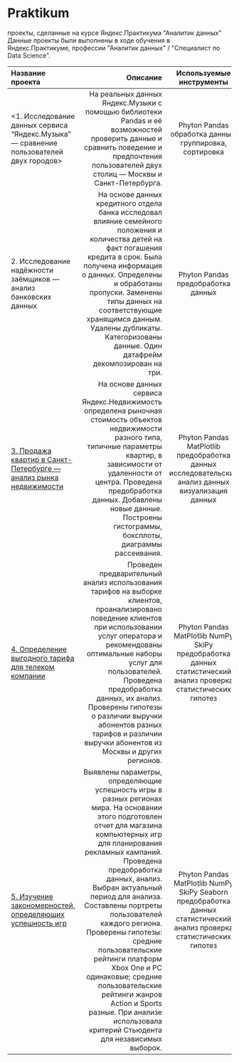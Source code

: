 # Praktikum
проекты, сделанные на курсе Яндекс.Практикума "Аналитик данных"
Данные проекты были выполнены в ходе обучения в Яндекс.Практикуме, профессии "Аналитик данных" / "Специалист по Data Science".

|  Название проекта          |  Описание                                                                                     |    Используемые инструменты |
| :------------------------- | --------------------------------------------------------------------------------------------: |:---------------------------:|
| <1. Исследование данных сервиса “Яндекс.Музыка” — сравнение пользователей двух городов>         |  На реальных данных Яндекс.Музыки c помощью библиотеки Pandas и её возможностей проверить данные и сравнить поведение и предпочтения пользователей двух столиц — Москвы и Санкт-Петербурга.  |Phyton Pandas обработка данных, группировка, сортировка                   |
|2. Исследование надёжности заёмщиков — анализ банковских данных|На основе данных кредитного отдела банка исследовал влияние семейного положения и количества детей на факт погашения кредита в срок. Была получена информация о данных. Определены и обработаны пропуски. Заменены типы данных на соответствующие хранящимся данным. Удалены дубликаты. Категоризованы данные. Один датафрейм декомпозирован на три.|Phyton Pandas предобработка данных|
|[3. Продажа квартир в Санкт-Петербурге — анализ рынка недвижимости](3_real_estate_SP)|На основе данных сервиса Яндекс.Недвижимость определена рыночная стоимость объектов недвижимости разного типа, типичные параметры квартир, в зависимости от удаленности от центра. Проведена предобработка данных. Добавлены новые данные. Построены гистограммы, боксплоты, диаграммы рассеивания.|Phyton Pandas MatPlotlib предобработка данных исследовательский анализ данных визуализация данных|
|[4. Определение выгодного тарифа для телеком компании](4_telekom)|Проведен предварительный анализ использования тарифов на выборке клиентов, проанализировано поведение клиентов при использовании услуг оператора и рекомендованы оптимальные наборы услуг для пользователей. Проведена предобработка данных, их анализ. Проверены гипотезы о различии выручки абонентов разных тарифов и различии выручки абонентов из Москвы и других регионов.|Phyton Pandas MatPlotlib NumPy SkiPy предобработка данных  статистический анализ  проверка статистических гипотез|
|[5. Изучение закономерностей, определяющих успешность игр]()|Выявлены параметры, определяющие успешность игры в разных регионах мира. На основании этого подготовлен отчет для магазина компьютерных игр для планирования рекламных кампаний. Проведена предобработка данных, анализ. Выбран актуальный период для анализа. Составлены портреты пользователей каждого региона. Проверены гипотезы: средние пользовательские рейтинги платформ Xbox One и PC одинаковые; средние пользовательские рейтинги жанров Action и Sports разные. При анализе использовала критерий Стьюдента для независимых выборок.|Phyton Pandas MatPlotlib NumPy SkiPy Seaborn  предобработка данных  статистический анализ  проверка статистических гипотез|
